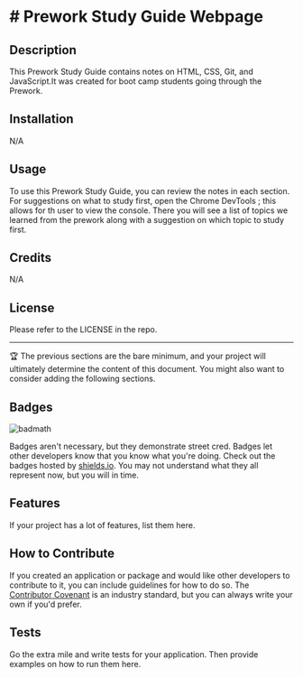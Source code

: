 # # Prework Study Guide Webpage

## Description

This Prework Study Guide contains notes on HTML, CSS, Git, and JavaScript.It was created for boot camp students going through the Prework. 

## Installation

N/A

## Usage

To use this Prework Study Guide, you can review the notes in each section. For suggestions on what to study first, open the Chrome DevTools ; this allows for th user to view the console. There you will see a list of topics we learned from the prework along with a suggestion on which topic to study first.

## Credits

N/A

## License

Please refer to the LICENSE in the repo.


---

🏆 The previous sections are the bare minimum, and your project will ultimately determine the content of this document. You might also want to consider adding the following sections.

## Badges

![badmath](https://img.shields.io/github/languages/top/nielsenjared/badmath)

Badges aren't necessary, but they demonstrate street cred. Badges let other developers know that you know what you're doing. Check out the badges hosted by [shields.io](https://shields.io/). You may not understand what they all represent now, but you will in time.

## Features

If your project has a lot of features, list them here.

## How to Contribute

If you created an application or package and would like other developers to contribute to it, you can include guidelines for how to do so. The [Contributor Covenant](https://www.contributor-covenant.org/) is an industry standard, but you can always write your own if you'd prefer.

## Tests

Go the extra mile and write tests for your application. Then provide examples on how to run them here.
